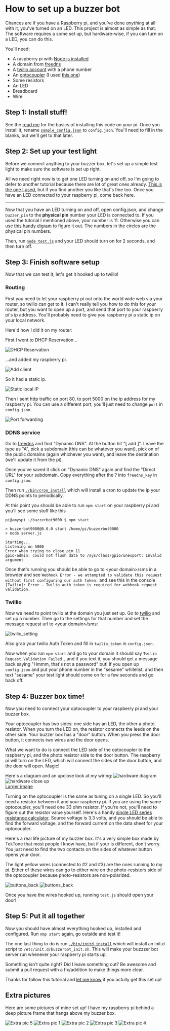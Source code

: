 # How to set up a buzzer bot

Chances are if you have a Raspberry pi, and you've done *anything* at all with it, you've turned on an LED. This project is almost as simple as that.
The software requires a some set up, but hardware-wise, if you can turn on a LED, you can do this.

You'll need:

* A raspberry pi with [Node js installed](http://joshondesign.com/2013/10/23/noderpi)
* A domain from [freedns](https://freedns.afraid.org/)
* A [twilio account](https://www.twilio.com/) with a phone number
* An [optocoupler](http://en.wikipedia.org/wiki/Opto-isolator) (I used [this one](http://www.alliedelec.com/search/productdetail.aspx?SKU=70136788))
* Some resistors
* An LED
* Breadboard
* Wire

## Step 1: Install stuff!

See the [read me](README.md) for the basics of installing this code on your pi.
Once you install it, rename [`sample_config.json`](sample_config.json) to `config.json`.
You'll need to fill in the blanks, but we'll get to that later.

## Step 2: Set up your test light

Before we connect anything to your buzzer box, let's set up a simple test light to make sure the software is set up right.

All we need right now is to get one LED turning on and off, so I'm going to defer to another tutorial because there are lot of great ones already.
[This is the one I used](https://projects.drogon.net/raspberry-pi/gpio-examples/tux-crossing/gpio-examples-1-a-single-led/), but if you find another you like that's fine too.
Once you have an LED connected to your raspberry pi, come back here.

-----

Now that you have an LED turning on and off, open config.json, and change `buzzer_pin` to the **physical pin** number your LED is connected to.
If you used the tutorial I mentioned above, your number is 11.
Otherwise you can use [this handy digram](http://www.abluestar.com/blog/wp-content/uploads/2013/02/Raspberry-Pi-GPIO-Layout-Revision-1-e1347664808358.png) to figure it out.
The numbers in the circles are the physical pin numbers.

Then, run [`node test.js`](test.js) and your LED should turn on for 2 seconds, and then turn off.

## Step 3: Finish software setup

Now that we can test it, let's get it hooked up to twilio!

### Routing
First you need to let your raspberry pi out onto the world wide web via your router, so twilio can get to it.
I can't really tell you how to do this for your router, but you want to open up a port, and send that port to your raspberry pi's ip address.
You'll probably need to give you raspberry pi a static ip on your local network.

Here'd how I did it on my router:

First I went to DHCP Reservation...

![DHCP Reservation](images/dhcp_button.png)

...and added my raspberry pi.

![Add client](images/add_clients.png)

So it had a static ip.

![Static local IP](images/static_ips.png)

Then I sent http traffic on port 80, to port 5000 on the ip address for my raspberry pi.
You can use a different port, you'll just need to change `port` in `config.json`.

![Port forwarding](images/port_forwarding.png)

### DDNS service

Go to [freedns](https://freedns.afraid.org) and find "Dynamic DNS".
At the button hit "[ add ]". Leave the type as "A", pick a subdomain (this can be whatever you want), pick on of the public domains (again whichever you want), and leave the destination (we'll update it from the pi).

Once you've saved it click on "Dynamic DNS" again and find the "Direct URL" for your subdomain.
Copy everything after the ? into `freedns_key` in `config.json`.

Then run [`./bin/cron_install`](/bin/cron_install.sh) which will install a cron to update the ip your DDNS points to periodically.

At this point you should be able to run `npm start` on your raspberry pi and you'll see some stuff like this
```
pi@amyspi ~/buzzerbot9000 $ npm start

> buzzerbot9000@0.0.0 start /home/pi/buzzerbot9000
> node server.js

Starting...
Listening on 5000
Error when trying to close pin 11
gpio-admin: could not flush data to /sys/class/gpio/unexport: Invalid argument
```

Once that's running you should be able to go to \<your domain\>/sms in a browder and see `Webhook Error - we attempted to validate this request without first configuring our auth token.` and see this in the console `[Twilio]: Error - Twilio auth token is required for webhook request validation.`

### Twillio

Now we need to point twilio at the domain you just set up.
Go to [twilio](https://www.twilio.com) and set up a number.
Then go to the settings for that number and set the message request url to \<your domain\>/sms:

![twilio_setting](images/twilio_setting.png)

Also grab your twilio Auth Token and fill in `twilio_token` in `config.json`.

Now when you run `npm start` and go to your domain it should say `Twilio Request Validation Failed.`, and if you text it, you should get a message back saying "Hmmm, that's not a password"
but! If you open up `config.json` and put your phone number in the "sesame" whitelist, and then text "sesame" your test light should come on for a few seconds and go back off.

## Step 4: Buzzer box time!

Now you need to connect your optocoupler to your raspberry pi and your buzzer box.

Your optocoupler has two sides: one side has an LED, the other a photo resistor.
When you turn the LED on, the resistor connects the leeds on the other side.
Your buzzer box has a "door" button. When you press the door button, it connects two wires and the door opens.

What we want to do is connect the LED side of the optocoupler to the raspberry pi, and the photo resistor side to the door button.
The raspberry pi will turn on the LED, which will connect the sides of the door button, and the door will open. Magic!

Here's a diagram and an upclose look at my wiring:
![hardware diagram](images/hardware_diagram.png)
![hardware close up](images/close_up_anotated.jpg)  
[Larger image](images/close_up.jpg)

Turning on the optocoupler is the same as tuning on a single LED.
So you'll need a resistor between it and your raspberry pi.
If you are using the same optocoupler, you'll need one 33 ohm resistor.
If you're not, you'll need to figure out the resistor value yourself.
Here's a handy [single LED series resistance calculator](http://led.linear1.org/1led.wiz).
Source voltage is 3.3 volts, and you should be able to find the forward voltage, and the forward current on the data sheet for your optocoupler.

Here's a real life picture of my buzzer box.
It's a very simple box made by TekTone that most people I know have, but if your is different, don't worry.
You just need to find the two contacts on the sides of whatever button opens your door.

The light yellow wires (connected to #2 and #3) are the ones running to my pi.
Either of these wires can go to either wire on the photo-resistors side of the optocoupler because photo-resistors are non-polarized.

![buttons_back](images/buttons_back.jpg)
![buttons_back](images/buttons_front.jpg)

Once you have the wires hooked up, running `test.js` should open your door!

## Step 5: Put it all together

Now you should have almost everything hooked up, installed and configured.
Run `nmp start` again, go outside and test it!

The one last thing to do is run [`./bin/initd_install`](/bin/initd_install.sh) which will install an init.d script to `/etc/init.d/buzzerbot_init.sh`.
This will make your buzzzer bot server run whenever your raspberry pi starts up.

Something isn't quite right?
Did I leave something out?
Be awesome and submit a pull request with a fix/addition to make things more clear.

Thanks for follow this tutorial and [let me know](https://twitter.com/imightbeAmy) if you actully get this set up!

## Extra pictures

Here are some pictures of mine set up!
I have my raspberry pi behind a deep picture frame that hangs above my buzzer box.

![Extra pic 5](images/Extra5.jpg)
![Extra pic 1](images/Extra1.jpg)
![Extra pic 2](images/Extra2.jpg)
![Extra pic 3](images/Extra3.jpg)
![Extra pic 4](images/Extra4.jpg)
